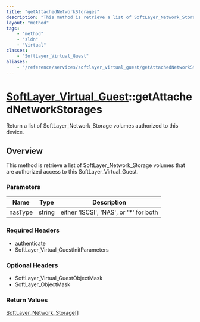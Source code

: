 ```yaml
---
title: "getAttachedNetworkStorages"
description: "This method is retrieve a list of SoftLayer_Network_Storage volumes that are authorized access to this SoftLayer_Virtual... "
layout: "method"
tags:
    - "method"
    - "sldn"
    - "Virtual"
classes:
    - "SoftLayer_Virtual_Guest"
aliases:
    - "/reference/services/softlayer_virtual_guest/getAttachedNetworkStorages"
---
```

# [SoftLayer_Virtual_Guest](/reference/services/SoftLayer_Virtual_Guest)::getAttachedNetworkStorages

Return a list of SoftLayer_Network_Storage volumes authorized to this device. 


## Overview 
This method is retrieve a list of SoftLayer_Network_Storage volumes that are authorized access to this SoftLayer_Virtual_Guest. 

### Parameters 
|Name | Type | Description |
| --- | --- | --- |
|nasType| string| either 'ISCSI', 'NAS', or '*' for both|


### Required Headers
* authenticate
* SoftLayer_Virtual_GuestInitParameters

### Optional Headers
* SoftLayer_Virtual_GuestObjectMask
* SoftLayer_ObjectMask

### Return Values
<a href='/reference/datatypes/SoftLayer_Network_Storage'>SoftLayer_Network_Storage[] </a>

